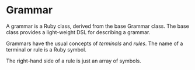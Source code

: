 # Grammar

A grammar is a Ruby class, derived from the base Grammar class.  The
base class provides a light-weight DSL for describing a grammar.

Grammars have the usual concepts of *terminals* and *rules*.  The name
of a terminal or rule is a Ruby symbol.

The right-hand side of a rule is just an array of symbols.